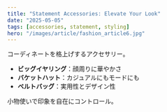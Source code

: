 ```yaml
---
title: "Statement Accessories: Elevate Your Look"
date: "2025-05-05"
tags: [accessories, statement, styling]
hero: "/images/article/fashion_article6.jpg"
---
```


コーディネートを格上げするアクセサリー。  
- **ビッグイヤリング**：顔周りに華やかさ  
- **バケットハット**：カジュアルにもモードにも  
- **ベルトバッグ**：実用性とデザイン性  

小物使いで印象を自在にコントロール。
